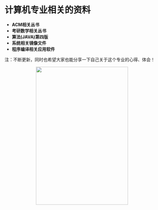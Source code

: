 计算机专业相关的资料
====


- **ACM相关丛书**  
- **考研数学相关丛书**     
- **算法(JAVA)第四版**
- **系统相关镜像文件**
- **程序编译相关应用软件**

注：不断更新，同时也希望大家也能分享一下自己关于这个专业的心得、体会！

<div align=center><img src="https://timgsa.baidu.com/timg?image&quality=80&size=b9999_10000&sec=1572615159774&di=394be4ce296df6e41b853df3cae77a5f&imgtype=0&src=http%3A%2F%2Fimg.zcool.cn%2Fcommunity%2F0198d755410bb8000001e71bb2c646.jpg%401280w_1l_2o_100sh.jpg" width="300" height="450" /></div>
